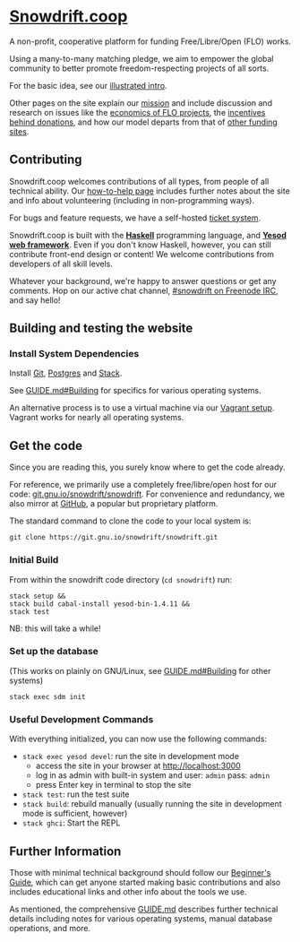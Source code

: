 # [Snowdrift.coop]

A non-profit, cooperative platform for funding Free/Libre/Open (FLO) works.

Using a many-to-many matching pledge, we aim to empower the global
community to better promote freedom-respecting projects of all sorts.

For the basic idea, see our [illustrated intro].

Other pages on the site explain our [mission] and include discussion and
research on issues like the [economics of FLO projects], the [incentives
behind donations], and how our model departs from that of [other funding
sites].

## Contributing

Snowdrift.coop welcomes contributions of all types, from people of all
technical ability. Our [how-to-help page] includes further notes about the
site and info about volunteering (including in non-programming ways).

For bugs and feature requests, we have a self-hosted [ticket system].

Snowdrift.coop is built with the **[Haskell]** programming language, and
**[Yesod web framework]**. Even if you don't know Haskell, however, you can
still contribute front-end design or content! We welcome contributions from
developers of all skill levels.

Whatever your background, we're happy to answer questions or get any
comments. Hop on our active chat channel, [#snowdrift on Freenode IRC], and
say hello!

## Building and testing the website

### Install System Dependencies

Install [Git], [Postgres] and [Stack].

See [GUIDE.md#Building] for specifics for various operating systems.

An alternative process is to use a virtual machine via our [Vagrant setup].
Vagrant works for nearly all operating systems.

## Get the code

Since you are reading this, you surely know where to get the code already.

For reference, we primarily use a completely free/libre/open host for our code:
[git.gnu.io/snowdrift/snowdrift]. For convenience and redundancy, we also mirror
at [GitHub], a popular but proprietary platform.

The standard command to clone the code to your local system is:

    git clone https://git.gnu.io/snowdrift/snowdrift.git

### Initial Build

From within the snowdrift code directory (`cd snowdrift`) run:

    stack setup &&
    stack build cabal-install yesod-bin-1.4.11 &&
    stack test

NB: this will take a while!

### Set up the database

(This works on plainly on GNU/Linux, see [GUIDE.md#Building] for other systems)

    stack exec sdm init

### Useful Development Commands

With everything initialized, you can now use the following commands:

* `stack exec yesod devel`: run the site in development mode
    * access the site in your browser at <http://localhost:3000>
    * log in as admin with built-in system and user: `admin` pass: `admin`
    * press Enter key in terminal to stop the site
* `stack test`: run the test suite
* `stack build`: rebuild manually (usually running the site in development
  mode is sufficient, however)
* `stack ghci`: Start the REPL

Further Information
-------------------

Those with minimal technical background should follow our [Beginner's Guide],
which can get anyone started making basic contributions and also includes
educational links and other info about the tools we use.

As mentioned, the comprehensive [GUIDE.md] describes further technical details
including notes for various operating systems, manual database operations, and
more.

[Beginner's Guide]: BEGINNERS.md
[economics of FLO projects]: https://snowdrift.coop/p/snowdrift/w/en/economics
[#snowdrift on Freenode IRC]: http://webchat.freenode.net/?channels=#snowdrift
[git.gnu.io/snowdrift/snowdrift]: https://git.gnu.io/snowdrift/snowdrift
[Git]: http://www.git-scm.com/downloads
[GitHub]: https://github.com/snowdriftcoop/snowdrift
[GUIDE.md]: GUIDE.md
[GUIDE.md#Building]: GUIDE.md#Building
[Haskell]: https://www.haskell.org/
[how-to-help page]: https://snowdrift.coop/p/snowdrift/w/how-to-help
[illustrated intro]: https://snowdrift.coop/p/snowdrift/w/en/intro
[incentives behind donations]: https://snowdrift.coop/p/snowdrift/w/en/psychology
[mission]: https://snowdrift.coop/p/snowdrift/w/en/mission
[other funding sites]: https://snowdrift.coop/p/snowdrift/w/en/othercrowdfunding
[Postgres]: http://www.postgresql.org/download/
[Snowdrift.coop]: https://snowdrift.coop
[Stack]: https://github.com/commercialhaskell/stack#how-to-install
[ticket system]: http://snowdrift.coop/p/snowdrift/t
[Vagrant setup]: SETUP_VAGRANT.md
[Yesod web framework]: http://www.yesodweb.com/
